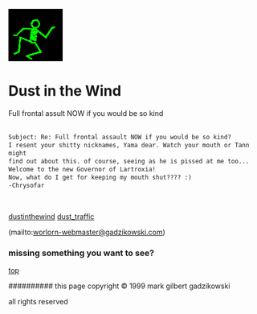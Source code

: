![dancer](assets/dancer.gif)

# Dust in the Wind



 Full frontal assult NOW if you would be so kind

```
		
Subject: Re: Full frontal assault NOW if you would be so kind?
I resent your shitty nicknames, Yama dear. Watch your mouth or Tann might
find out about this. of course, seeing as he is pissed at me too...
Welcome to the new Governor of Lartroxia!
Now, what do I get for keeping my mouth shut???? :)
-Chrysofar
		
	
```

 





  [dustinthewind](dustinthewind.md)  [dust_traffic](dust_traffic.md) 

 (mailto:worlorn-webmaster@gadzikowski.com) 

 
### missing something you want to see?



 [top](#top) 

 
########## this page copyright © 1999 mark gilbert gadzikowski

 all rights reserved
